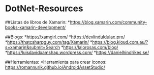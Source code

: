 # DotNet-Resources
##Listas de libros de Xamarin:
*https://blog.xamarin.com/community-books-xamarin-development/

##Blogs:
*https://xamgirl.com/
*https://devlinduldulao.pro/
*https://thatcsharpguy.com/tag/Xamarin/
*https://blog.kloud.com.au/?s=xamarin&submit=Search
*https://lalorosas.com/blog/
*https://luisdavidxamshap.wordpress.com/
*https://danielhindrikes.se/

##Herramientas:
*Herramienta para crear iconos: https://romannurik.github.io/AndroidAssetStudio/

